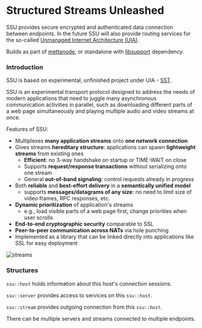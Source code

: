 Structured Streams Unleashed
============================

SSU provides secure encrypted and authenticated data connection between endpoints. In the future SSU will also provide routing services for the so-called [Unmanaged Internet Architecture (UIA)][1].

Builds as part of [mettanode][2], or standalone with [libsupport][3] dependency.

### Introduction

SSU is based on experimental, unfinished project under UIA - [SST][4].

SSU is an experimental transport protocol designed to address the needs of modern applications
that need to juggle many asynchronous communication activities in parallel, such as downloading
different parts of a web page simultaneously and playing multiple audio and video streams at once.

Features of SSU:

 * Multiplexes **many application streams** onto **one network connection**
 * Gives streams **hereditary structure**: applications can spawn **lightweight streams** from existing ones
   * **Efficient**: no 3-way handshake on startup or TIME-WAIT on close
   * Supports **request/response transactions** without serializing onto one stream
   * General **out-of-band signaling**: control requests already in progress
 * Both **reliable** and **best-effort delivery** in a **semantically unified model**
   * supports **messages/datagrams of any size**: no need to limit size of video frames, RPC responses, etc.
 * **Dynamic prioritization** of application's streams
   * e.g., load visible parts of a web page first, change priorities when user scrolls
 * **End-to-end cryptographic security** comparable to SSL
 * **Peer-to-peer communication across NATs** via hole punching
 * Implemented as a library that can be linked directly into applications like SSL for easy deployment

![streams](https://raw.github.com/berkus/libssu/develop/doc/streams.png "Streams Structure")

### Structures

`ssu::host` holds information about this host's connection sessions.

`ssu::server` provides access to services on this `ssu::host`.

`ssu::stream` provides outgoing connection from this `ssu::host`.

There can be multiple servers and streams connected to multiple endpoints.

  [1]: http://pdos.csail.mit.edu/uia/ "UIA"
  [2]: https://github.com/berkus/mettanode "MettaNode"
  [3]: https://github.com/berkus/libsupport "support"
  [4]: http://pdos.csail.mit.edu/uia/sst/ "SST"
